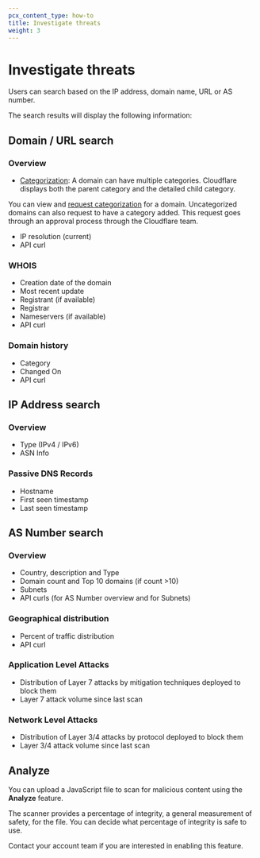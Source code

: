 ```yaml
---
pcx_content_type: how-to
title: Investigate threats
weight: 3
---
```


# Investigate threats

Users can search based on the IP address, domain name, URL or AS number.

The search results will display the following information:

## Domain / URL search

### Overview

+ [Categorization](https://developers.cloudflare.com/cloudflare-one/policies/filtering/domain-categories/): A domain can have multiple categories. Cloudflare displays both the parent category and the detailed child category.

You can view and [request categorization](/security-center/investigate/change-categorization/) for a domain. Uncategorized domains can also request to have a category added. This request goes through an approval process through the Cloudflare team.
+ IP resolution (current)
+ API curl

### WHOIS

+ Creation date of the domain
+ Most recent update
+ Registrant (if available)
+ Registrar
+ Nameservers (if available)
+ API curl

### Domain history

+ Category
+ Changed On
+ API curl

## IP Address search

### Overview

+ Type (IPv4 / IPv6)
+ ASN Info

### Passive DNS Records

+ Hostname
+ First seen timestamp
+ Last seen timestamp

## AS Number search

### Overview

+ Country, description and Type
+ Domain count and Top 10 domains (if count >10)
+ Subnets
+ API curls (for AS Number overview and for Subnets)

### Geographical distribution

+ Percent of traffic distribution
+ API curl

### Application Level Attacks

+ Distribution of Layer 7 attacks by mitigation techniques deployed to block them
+ Layer 7 attack volume since last scan

### Network Level Attacks

+ Distribution of Layer 3/4 attacks by protocol deployed to block them
+ Layer 3/4 attack volume since last scan

## Analyze

You can upload a JavaScript file to scan for malicious content using the **Analyze** feature.

The scanner provides a percentage of integrity, a general measurement of safety, for the file. You can decide what percentage of integrity is safe to use.

Contact your account team if you are interested in enabling this feature.
